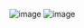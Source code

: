 
![image](https://github.com/user-attachments/assets/b8eff42d-0348-409e-a3fe-77129776d975)
![image](https://github.com/user-attachments/assets/1701c447-bc7a-4b61-ab44-74aba6bc51cb)
